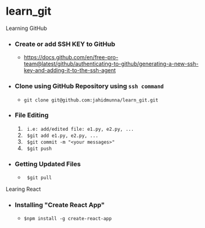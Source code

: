 # learn_git
Learning  GitHub

- ### Create or add SSH KEY to GitHub
  - https://docs.github.com/en/free-pro-team@latest/github/authenticating-to-github/generating-a-new-ssh-key-and-adding-it-to-the-ssh-agent

- ### Clone using GitHub Repository using `ssh command`
  - ```git clone git@github.com:jahidmunna/learn_git.git```

- ### File Editing
    1. &nbsp; ```i.e: add/edited file: e1.py, e2.py, ...```
    2. &nbsp; ```$git add e1.py, e2.py, ...```
    3. &nbsp; ```$git commit -m "<your messages>" ```
    4. &nbsp; ```$git push```
- ### Getting Updated Files
    - &nbsp; ```$git pull```

Learing React

- ### Installing "Create React App"
  - ```$npm install -g create-react-app```